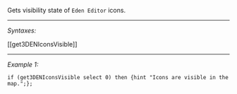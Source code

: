 Gets visibility state of `Eden Editor` icons.


---
*Syntaxes:*

[[get3DENIconsVisible]]

---
*Example 1:*

```sqf
if (get3DENIconsVisible select 0) then {hint "Icons are visible in the map.";};
```